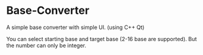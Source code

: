# Base-Converter
A simple base converter with simple UI. (using C++ Qt)

You can select starting base and target base (2-16 base are supported).
But the number can only be integer.
